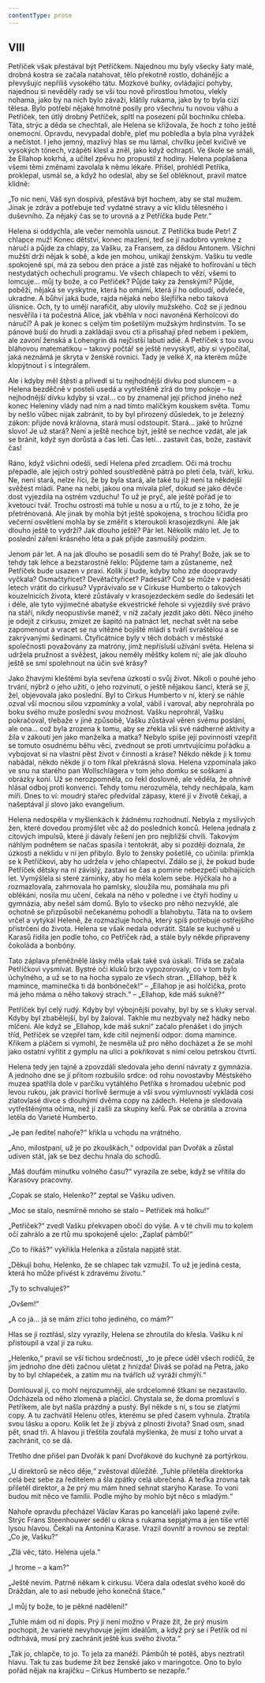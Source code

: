 ```yaml
---
contentType: prose
---
```


## VIII

Petříček však přestával být Petříčkem. Najednou mu byly všecky šaty malé, drobná kostra se začala natahovat, tělo překotně rostlo, dohánějíc a převyšujíc nepříliš vysokého tátu. Mozkové buňky, ovládající pohyby, najednou si nevěděly rady se vší tou nově přirostlou hmotou, vlekly nohama, jako by na nich bylo závaží, klátily rukama, jako by to byla cizí tělesa. Bylo potřebí nějaké hmotné posily pro všechnu tu novou váhu a Petříček, ten útlý drobný Petříček, spltl na posezení půl bochníku chleba. Táta, strýc a děda se chechtali, ale Helena se křižovala, že hoch z toho ještě onemocní. Opravdu, nevypadal dobře, pleť mu pobledla a byla plna vyrážek a nečistot. I jeho jemný, mazlivý hlas se mu lámal, chvilku ječel kvičivě ve vysokých tónech, vzápětí klesl a zněl, jako když ochraptí. Ve škole se smáli, že Ellahop kokrhá, a učitel zpěvu ho propustil z hodiny. Helena poplašena všemi těmi změnami zavolala k němu lékaře. Přišel, prohlédl Petříka, proklepal, usmál se, a když ho odeslal, aby se šel obléknout, pravil matce klidně:

„To nic není, Váš syn dospívá, přestává být hochem, aby se stal mužem. Jinak je zdráv a potřebuje teď vydatné stravy a víc klidu tělesného i duševního. Za nějaký čas se to urovná a z Petříčka bude Petr.“

Helena si oddychla, ale večer nemohla usnout. Z Petříčka bude Petr! Z chlapce muž! Konec dětství, konec mazlení, teď se jí nadobro vymkne z náručí a půjde za chlapy, za Vašku, za Fransem, za dědou Antonem. Všichni mužští drží nějak k sobě, a kde jen mohou, unikají ženským. Vašku tu vedle spokojeně spí, má za sebou den práce a jistě zas nějaké to hofírování u těch nestydatých ochechulí programu. Ve všech chlapech to vězí, všemi to lomcuje… můj ty bože, a co Petříček? Půjde taky za ženskými? Půjde, poběží, nějaká se vyskytne, která ho omámí, která jí ho odloudí, odvleče, ukradne. A bůhví jaká bude, rajda nějaká nebo šlejfířka nebo taková úlisnice. Och, ty to umějí narafičit, aby ulovily mužského. Což se jí jednou nesvěřila i ta počestná Alice, jak vběhla v noci navoněná Kerholcovi do náručí? A pak je konec s celým tím pošetilým mužským hrdinstvím. To se pánové buší do hrudi a zakládají svou ctí a přísahají před nebem i peklem, ale zavoní ženská a Lohengrin dá nejčistší labuti adié. A Petříček s tou svou bláhovou matematikou – takový počtář se ještě nevyskytl, aby si vypočítal, jaká neznámá je skryta v ženské rovnici. Tady je velké _X_, na kterém může klopýtnout i s integrálem.

Ale i kdyby měl štěstí a přivedl si tu nejhodnější dívku pod sluncem – a Helena bezděčně v posteli usedá a vytřeštěně zírá do tmy pokoje – tu nejhodnější dívku kdyby si vzal… co by znamenal její příchod jiného než konec Heleniny vlády nad ním a nad tímto maličkým kouskem světa. Tomu by nešlo vůbec nijak zabránit, to by byl přirozený důsledek, to je železný zákon: přijde nová královna, stará musí odstoupit. Stará… jaké to hrůzné slovo! Je už stará? Není a ještě nechce být, ještě se nechce vzdát, ale jak se bránit, když syn dorůstá a čas letí. Čas letí… zastavit čas, bože, zastavit čas!

Ráno, když všichni odešli, sedí Helena před zrcadlem. Oči má trochu přepadlé, ale jejich ostrý pohled soustředěně pátrá po pleti čela, tváří, krku. Ne, není stará, nelze říci, že by byla stará, ale také tu již není ta někdejší svěžest mládí. Pane na nebi, jakou ona mívala pleť, dokud se jako děvče dost vyjezdila na ostrém vzduchu! To už je pryč, ale ještě pořád je to kvetoucí tvář. Trochu ostrosti má tuhle u nosu a u rtů, to je z toho, že je přetrénovaná. Ale jinak by mohla být ještě spokojena, s trochou líčidla pro večerní osvětlení mohla by se změřit s kteroukoli krasojezdkyní. Ale jak dlouho ještě to vydrží? Jak dlouho ještě? Pár let. Několik málo let. Je to poslední záření krásného léta a pak přijde zasmušilý podzim.

Jenom pár let. A na jak dlouho se posadili sem do té Prahy! Bože, jak se to tehdy tak lehce a bezstarostně řeklo: Půjdeme tam a zůstaneme, než Petříček bude usazen v praxi. Kolik jí bude, kdyby toho zde doopravdy vyčkala? Osmačtyřicet? Devětačtyřicet? Padesát? Což se může v padesáti letech vrátit do cirkusu? Vyprávívalo se v Cirkuse Humberto o takových kouzelnicích života, které zůstávaly v krasojezdeckém sedle do šedesáti let i déle, ale tyto výjimečné abatyše ekvestrické řehole si vyjezdily své právo na stáří, nikdy neopustivše manéž, v níž začaly jezdit jako děti. Něco jiného je odejít z cirkusu, zmizet ze šapitó na patnáct let, nechat svět na sebe zapomenout a vracet se na vítězné bojiště mládí s tváří svraštělou a se zakrývanými šedinami. Čtyřicátnice byly v těch dobách v městské společnosti považovány za matróny, jimž nepřísluší užívání světa. Helena si udržela pružnost a svěžest, jakou neměly měštky kolem ní; ale jak dlouho ještě se smí spolehnout na účin své krásy?

Jako žhavými kleštěmi byla sevřena úzkostí o svůj život. Nikoli o pouhé jeho trvání, nýbrž o jeho užití, o jeho rozvinutí, o ještě nějakou šanci, která se jí, žel, objevovala jako poslední. Byl to Cirkus Humberto v ní, který se náhle ozval vší mocnou silou vzpomínky a volal, vábil i varoval, aby neprohrála po boku svého muže poslední svou možnost. Vašku neprohrál, Vašku pokračoval, třebaže v jiné způsobě, Vašku zůstával věren svému poslání, ale ona… což byla zrozena k tomu, aby se zřekla vší své nádherné aktivity a žila v zákoutí jen jako manželka a matka? Nebylo spíše její povinností vzepřít se tomuto osudnému běhu věcí, zvednout se proti umrtvujícímu pořádku a vybojovat si na vlastní pěst život v činnosti a kráse? Někdo někde ji k tomu nabádal, někdo někde jí o tom říkal překrásná slova. Helena vzpomínala jako ve snu na starého pan Wollschlӓgera v tom jeho domku se soškami a obrázky koní. Už se nerozpomněla, co řekl doslovně, ale věděla, že ohnivě hlásal odboj proti konvenci. Tehdy tomu nerozuměla, tehdy nechápala, kam míří. Dnes to ví: moudrý stařec předvídal zápasy, které ji v životě čekají, a našeptával jí slovo jako evangelium.

Helena nedospěla v myšlenkách k žádnému rozhodnutí. Nebyla z myslivých žen, které dovedou promýšlet věc až do posledních konců. Helena jednala z citových impulsů, které jí dávaly řešení jen pro nejbližší chvíli. Takovým náhlým podnětem se načas spasila i tentokrát, aby si později doznala, že úzkosti a neklidu v ní jen přibylo. Bylo to žensky pošetilé, co učinila: přimkla se k Petříčkovi, aby ho udržela v jeho chlapectví. Zdálo se jí, že pokud bude Petříček dětsky na ní závislý, zastaví se čas a pomine nebezpečí ubíhajících let. Vymýšlela si steré záminky, aby ho měla kolem sebe. Hýčkala ho a rozmazlovala, zahrnovala ho pamlsky, sloužila mu, pomáhala mu při oblékání, nosila mu učení, čekala na něho v poledne i ve čtyři hodiny u gymnázia, aby nešel sám domů. Bylo to všecko pro něho nezvyklé, ale ochotně se přizpůsobil nečekanému pohodlí a blahobytu. Táta na to ovšem vrčel a vytýkal Heleně, že rozmazluje hocha, který spíš potřebuje ostřejšího přistrčení do života. Helena se však nedala odvrátit. Stále se kuchyně u Karasů řídila jen podle toho, co Petříček rád, a stále byly někde připraveny čokoláda a bonbóny.

Tato záplava přeněžnělé lásky měla však také svá úskalí. Třída se začala Petříčkovi vysmívat. Bystré oči kluků brzo vypozorovaly, co v tom bylo úchylného, a už se to na hocha sypalo ze všech stran. „Elllahop, běž k mamince, maminečka ti dá bonbóneček!“ – „Ellahop je asi holčička, proto má jeho máma o něho takový strach.“ – „Ellahop, kde máš sukně?“

Petříček byl celý rudý. Kdyby byl výbojnější povahy, byl by se s kluky serval. Kdyby byl zbabělejší, byl by žaloval. Takhle mu nezbývaly než hádky nebo mlčení. Ale když se „Ellahop, kde máš sukni“ začalo přenášet i do jiných tříd, Petříček se vzepřel tam, kde cítil nejmenší odpor: doma mamince. Křikem a pláčem si vymohl, že nesměla už pro něho docházet a že se mohl jako ostatní vyřítit z gymplu na ulici a pokřikovat s nimi celou petrskou čtvrtí.

Helena tedy jen tajně a zpovzdáli sledovala jeho denní návraty z gymnázia. A jednoho dne se jí přitom rozbušilo srdce: od rohu novostavby Městského muzea spatřila dole v parčíku vytáhlého Petříka s hromadou učebnic pod levou rukou, jak pravicí horlivě šermuje a vší svou výmluvností vykládá cosi zlatovlasé dívce s dlouhými dvěma copy na zádech. Helena je sledovala vytřeštěnýma očima, než jí zašli za skupiny keřů. Pak se obrátila a zrovna letěla do Varieté Humberto.

„Je pan ředitel nahoře?“ křikla u vchodu na vrátného.

„Ano, milostpaní, už je po zkouškách,“ odpovídal pan Dvořák a zůstal udiven stát, jak se bez dechu hnala do schodů.

„Máš doufám minutku volného času?“ vyrazila ze sebe, když se vřítila do Karasovy pracovny.

„Copak se stalo, Helenko?“ zeptal se Vašku udiven.

„Moc se stalo, nesmírně mnoho se stalo – Petříček má holku!“

„Petříček?“ zvedl Vašku překvapen obočí do výše. A v té chvíli mu to kolem očí zahrálo a ze rtů mu spokojeně ujelo: „Zaplať pámbů!“

„Co to říkáš?“ vykřikla Helenka a zůstala napjatě stát.

„Děkuji bohu, Helenko, že se chlapec tak vzmužil. To už je jediná cesta, která ho může přivést k zdravému životu.“

„Ty to schvaluješ?“

„Ovšem!“

„A co já… já se mám zříci toho jediného, co mám?“

Hlas se jí roztřásl, slzy vyrazily, Helena se zhroutila do křesla. Vašku k ní přistoupil a vzal ji za ruku.

„Helenko,“ pravil se vší tichou srdečností, „to je přece úděl všech rodičů, že jim jednoho dne děti začnou ulétat z hnízda! Díváš se pořád na Petra, jako by to byl chlapeček, a zatím mu na tvářích už vyráží chmýří.“

Domlouval jí, co mohl nejrozumněji, ale srdcelomné štkaní se nezastavilo. Odcházela od něho zlomená a plačící. Chystala se, že doma promluví s Petříkem, ale byt našla prázdný a pustý. Byl někde s ní, s tou se zlatými copy. A tu zachvátil Helenu otřes, kterému se před časem vyhnula. Ztratila svou lásku a oporu. Kolik let že jí zbývá z plnosti života? Snad osm, snad pět, snad tři. A hlavou jí třeštila zoufalá myšlenka, že musí z toho urvat a zachránit, co se dá.

Třetího dne přišel pan Dvořák k paní Dvořákové do kuchyně za portýrkou.

„U direktorů se něco děje,“ zvěstoval důležitě. „Tuhle přiletěla direktorka celá bez sebe za ředitelem a šla zpátky celá ubrečená. A teďka zrovna tak přiletěl direktor, a že prý mu mám hned sehnat starýho Karase. To voni budou mít něco ve familii. Podle mýho by mohlo být něco s mladým.“

Nahoře opravdu přecházel Václav Karas po kanceláři jako lapené zvíře. Strýc Frans Steenhouwer seděl u okna s rukama sepjatýma a jen tiše vrtěl lysou hlavou. Čekali na Antonína Karase. Vrazil dovnitř a rovnou se zeptal: „Co je, Vašku?“

„Zlá věc, táto. Helena ujela.“

„I hrome – a kam?“

„Ještě nevím. Patrně někam k cirkusu. Včera dala odeslat svého koně do Dráždan, ale to asi nebude jeho konečná štace.“

„I můj ty bože, to je pěkné nadělení!“

„Tuhle mám od ní dopis. Prý jí není možno v Praze žít, že prý musím pochopit, že varieté nevyhovuje jejím ideálům, a když prý se i Petřík od ní odtrhává, musí prý zachránit ještě kus svého života.“

„Tak jo, chlapče, to jo. To jela za manéží. Pámbůh té potěš, abys neztratil hlavu. Tak tu zas budeme žít bez ženské jako v maringotce. Ono to bylo pořád nějak na krajíčku – Cirkus Humberto se nezapře.“
